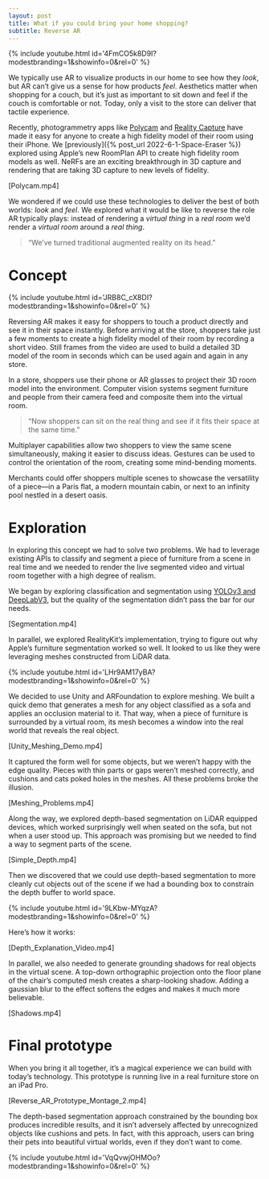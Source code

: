 ```yaml
---
layout: post
title: What if you could bring your home shopping?
subtitle: Reverse AR
---
```


{% include youtube.html id='4FmCO5k8D9I?modestbranding=1&amp;showinfo=0&amp;rel=0' %}

We typically use AR to visualize products in our home to see how they _look_, but AR can’t give us a sense for how products _feel_. Aesthetics matter when shopping for a couch, but it’s just as important to sit down and feel if the couch is comfortable or not. Today, only a visit to the store can deliver that tactile experience.

Recently, photogrammetry apps like [Polycam](https://poly.cam/) and [Reality Capture](https://www.capturingreality.com/realitycapture) have made it easy for anyone to create a high fidelity model of their room using their iPhone. We [previously]({% post_url 2022-6-1-Space-Eraser %}) explored using Apple’s new RoomPlan API to create high fidelity room models as well. NeRFs are an exciting breakthrough in 3D capture and rendering that are taking 3D capture to new levels of fidelity.

[Polycam.mp4]

We wondered if we could use these technologies to deliver the best of both worlds: _look_ and _feel_. We explored what it would be like to reverse the role AR typically plays: instead of rendering a _virtual thing_ in a _real room_ we’d render a _virtual room_ around a _real thing_.

> “We’ve turned traditional augmented reality on its head.”

# Concept

{% include youtube.html id='JRB8C_cX8DI?modestbranding=1&amp;showinfo=0&amp;rel=0' %}

Reversing AR makes it easy for shoppers to touch a product directly and see it in their space instantly. Before arriving at the store, shoppers take just a few moments to create a high fidelity model of their room by recording a short video. Still frames from the video are used to build a detailed 3D model of the room in seconds which can be used again and again in any store.

In a store, shoppers use their phone or AR glasses to project their 3D room model into the environment. Computer vision systems segment furniture and people from their camera feed and composite them into the virtual room.

> “Now shoppers can sit on the real thing and see if it fits their space at the same time.”

Multiplayer capabilities allow two shoppers to view the same scene simultaneously, making it easier to discuss ideas. Gestures can be used to control the orientation of the room, creating some mind-bending moments.

Merchants could offer shoppers multiple scenes to showcase the versatility of a piece—in a Paris flat, a modern mountain cabin, or next to an infinity pool nestled in a desert oasis.

# Exploration

In exploring this concept we had to solve two problems. We had to leverage existing APIs to classify and segment a piece of furniture from a scene in real time and we needed to render the live segmented video and virtual room together with a high degree of realism.

We began by exploring classification and segmentation using [YOLOv3 and DeepLabV3](https://developer.apple.com/machine-learning/models/), but the quality of the segmentation didn’t pass the bar for our needs.

[Segmentation.mp4]

In parallel, we explored RealityKit’s implementation, trying to figure out why Apple’s furniture segmentation worked so well. It looked to us like they were leveraging meshes constructed from LiDAR data.

{% include youtube.html id='LHr9AM17yBA?modestbranding=1&amp;showinfo=0&amp;rel=0' %}

We decided to use Unity and ARFoundation to explore meshing. We built a quick demo that generates a mesh for any object classified as a sofa and applies an occlusion material to it. That way, when a piece of furniture is surrounded by a virtual room, its mesh becomes a window into the real world that reveals the real object.

[Unity_Meshing_Demo.mp4]

It captured the form well for some objects, but we weren’t happy with the edge quality. Pieces with thin parts or gaps weren’t meshed correctly, and cushions and cats poked holes in the meshes. All these problems broke the illusion.

[Meshing_Problems.mp4]

Along the way, we explored depth-based segmentation on LiDAR equipped devices, which worked surprisingly well when seated on the sofa, but not when a user stood up. This approach was promising but we needed to find a way to segment parts of the scene.

[Simple_Depth.mp4]

Then we discovered that we could use depth-based segmentation to more cleanly cut objects out of the scene if we had a bounding box to constrain the depth buffer to world space.

{% include youtube.html id='9LKbw-MYqzA?modestbranding=1&amp;showinfo=0&amp;rel=0' %}

Here’s how it works:

[Depth_Explanation_Video.mp4]

In parallel, we also needed to generate grounding shadows for real objects in the virtual scene. A top-down orthographic projection onto the floor plane of the chair’s computed mesh creates a sharp-looking shadow. Adding a gaussian blur to the effect softens the edges and makes it much more believable.

[Shadows.mp4]

# Final prototype

When you bring it all together, it’s a magical experience we can build with today’s technology. This prototype is running live in a real furniture store on an iPad Pro.

[Reverse_AR_Prototype_Montage_2.mp4]

The depth-based segmentation approach constrained by the bounding box produces incredible results, and it isn’t adversely affected by unrecognized objects like cushions and pets. In fact, with this approach, users can bring their pets into beautiful virtual worlds, even if they don’t want to come.

{% include youtube.html id='VqQvwjOHMOo?modestbranding=1&amp;showinfo=0&amp;rel=0' %}